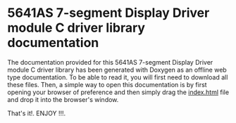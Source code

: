 # 5641AS 7-segment Display Driver module C driver library documentation

The documentation provided for this 5641AS 7-segment Display Driver module C driver library has been generated with
Doxygen as an offline web type documentation. To be able to read it, you will first need to download all these files.
Then, a simple way to open this documentation is by first opening your browser of preference and then simply drag
the <a href=https://github.com/Mortrack/5641AS_seven_segment_display_STM_driver/blob/main/documentation/html/index.html>index.html</a>
file and drop it into the browser's window.

That's it!. ENJOY !!!.
